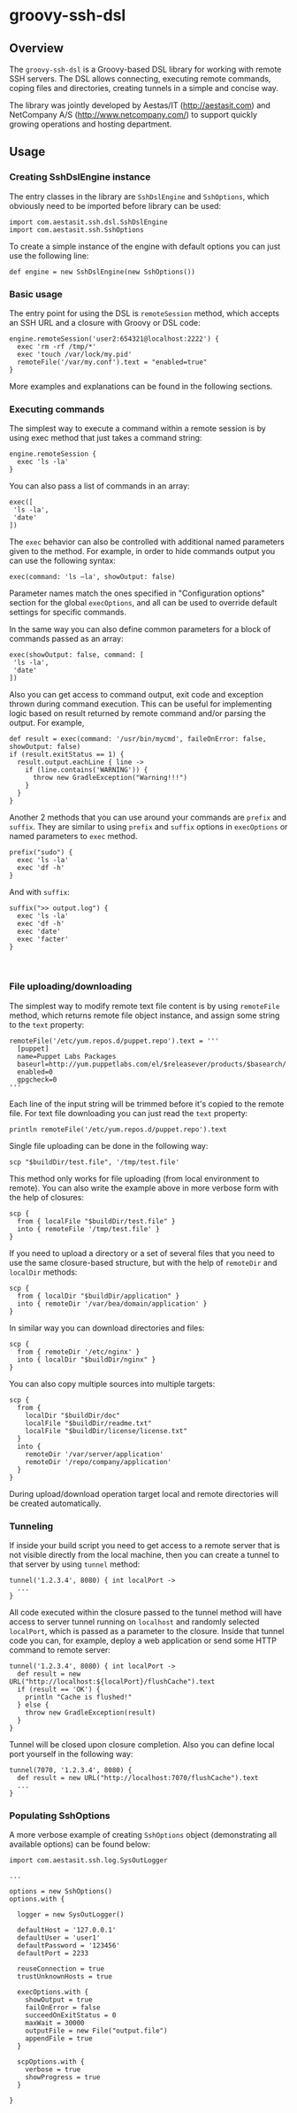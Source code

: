 # groovy-ssh-dsl

## Overview

The `groovy-ssh-dsl` is a Groovy-based DSL library for working with remote SSH servers. The DSL allows connecting, executing remote commands, coping files and directories, 
creating tunnels in a simple and concise way.

The library was jointly developed by Aestas/IT (http://aestasit.com) and NetCompany A/S (http://www.netcompany.com/) 
to support quickly growing operations and hosting department.

## Usage

### Creating SshDslEngine instance

The entry classes in the library are `SshDslEngine` and `SshOptions`, which obviously need to be imported before library can be used:  

    import com.aestasit.ssh.dsl.SshDslEngine
    import com.aestasit.ssh.SshOptions

To create a simple instance of the engine with default options you can just use the following line: 
    
    def engine = new SshDslEngine(new SshOptions())

### Basic usage

The entry point for using the DSL is `remoteSession` method, which accepts an SSH URL and a closure with Groovy or DSL code:

    engine.remoteSession('user2:654321@localhost:2222') {
      exec 'rm -rf /tmp/*'  
      exec 'touch /var/lock/my.pid'
      remoteFile('/var/my.conf').text = "enabled=true" 
    } 

More examples and explanations can be found in the following sections.

### Executing commands

The simplest way to execute a command within a remote session is by using exec method that just takes a command string:

    engine.remoteSession {
      exec 'ls -la'
    }

You can also pass a list of commands in an array:

    exec([
     'ls -la', 
     'date'
    ])

The `exec` behavior can also be controlled with additional named parameters given to the method. For example, in order 
to hide commands output you can use the following syntax:

    exec(command: 'ls –la', showOutput: false)

Parameter names match the ones specified in "Configuration options" section for the global `execOptions`, and all 
can be used to override default settings for specific commands.

In the same way you can also define common parameters for a block of commands passed as an array:

    exec(showOutput: false, command: [
     'ls -la', 
     'date'
    ])

Also you can get access to command output, exit code and exception thrown during command execution. This can be useful 
for implementing logic based on result returned by remote command and/or parsing the output. For example,

    def result = exec(command: '/usr/bin/mycmd', faileOnError: false, showOutput: false)
    if (result.exitStatus == 1) {
      result.output.eachLine { line ->
        if (line.contains('WARNING')) {
          throw new GradleException("Warning!!!")
        }
      }
    }

Another 2 methods that you can use around your commands are `prefix` and `suffix`. They are similar to using `prefix` 
and `suffix` options in `execOptions` or named parameters to `exec` method.

    prefix("sudo") {
      exec 'ls -la'
      exec 'df -h'
    }

And with `suffix`:

    suffix(">> output.log") {
      exec 'ls -la'
      exec 'df -h'
      exec 'date'
      exec 'facter'
    }

 
### File uploading/downloading

The simplest way to modify remote text file content is by using `remoteFile` method, which returns remote 
file object instance, and assign some string to the `text` property:

    remoteFile('/etc/yum.repos.d/puppet.repo').text = '''
      [puppet]
      name=Puppet Labs Packages
      baseurl=http://yum.puppetlabs.com/el/$releasever/products/$basearch/
      enabled=0
      gpgcheck=0
    '''

Each line of the input string will be trimmed before it's copied to the remote file.
For text file downloading you can just read the `text` property:

    println remoteFile('/etc/yum.repos.d/puppet.repo').text

Single file uploading can be done in the following way:

    scp "$buildDir/test.file", '/tmp/test.file'

This method only works for file uploading (from local environment to remote). You can also write the example above 
in more verbose form with the help of closures: 

    scp {
      from { localFile "$buildDir/test.file" }
      into { remoteFile '/tmp/test.file' }
    }

If you need to upload a directory or a set of several files that you need to use the same closure-based structure, 
but with the help of `remoteDir` and `localDir` methods:

    scp {
      from { localDir "$buildDir/application" }
      into { remoteDir '/var/bea/domain/application' }
    }

In similar way you can download directories and files:

    scp {
      from { remoteDir '/etc/nginx' }
      into { localDir "$buildDir/nginx" }
    }

You can also copy multiple sources into multiple targets:

    scp {
      from { 
        localDir "$buildDir/doc" 
        localFile "$buildDir/readme.txt" 
        localFile "$buildDir/license/license.txt" 
      }
      into { 
        remoteDir '/var/server/application' 
        remoteDir '/repo/company/application'
      }
    }

During upload/download operation target local and remote directories will be created automatically.

### Tunneling

If inside your build script you need to get access to a remote server that is not visible directly from the local 
machine, then you can create a tunnel to that server by using `tunnel` method:

    tunnel('1.2.3.4', 8080) { int localPort ->
      ...
    }

All code executed within the closure passed to the tunnel method will have access to server tunnel running on `localhost` 
and randomly selected `localPort`, which is passed as a parameter to the closure. Inside that tunnel code you can, for 
example, deploy a web application or send some HTTP command to remote server:

    tunnel('1.2.3.4', 8080) { int localPort ->
      def result = new URL("http://localhost:${localPort}/flushCache").text
      if (result == 'OK') {
        println "Cache is flushed!"
      } else {
        throw new GradleException(result)
      }
    }

Tunnel will be closed upon closure completion.
Also you can define local port yourself in the following way:

    tunnel(7070, '1.2.3.4', 8080) { 
      def result = new URL("http://localhost:7070/flushCache").text
      ...
    }

### Populating SshOptions

A more verbose example of creating `SshOptions` object (demonstrating all available options) can be found below: 

    import com.aestasit.ssh.log.SysOutLogger

    ...

    options = new SshOptions()
    options.with {

      logger = new SysOutLogger()

      defaultHost = '127.0.0.1'
      defaultUser = 'user1'
      defaultPassword = '123456'
      defaultPort = 2233

      reuseConnection = true
      trustUnknownHosts = true

      execOptions.with {
        showOutput = true
        failOnError = false
        succeedOnExitStatus = 0
        maxWait = 30000
        outputFile = new File("output.file")
        appendFile = true
      }

      scpOptions.with { 
        verbose = true
        showProgress = true 
      }
      
    }
